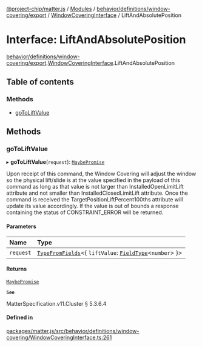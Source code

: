 [@project-chip/matter.js](../README.md) / [Modules](../modules.md) / [behavior/definitions/window-covering/export](../modules/behavior_definitions_window_covering_export.md) / [WindowCoveringInterface](../modules/behavior_definitions_window_covering_export.WindowCoveringInterface.md) / LiftAndAbsolutePosition

# Interface: LiftAndAbsolutePosition

[behavior/definitions/window-covering/export](../modules/behavior_definitions_window_covering_export.md).[WindowCoveringInterface](../modules/behavior_definitions_window_covering_export.WindowCoveringInterface.md).LiftAndAbsolutePosition

## Table of contents

### Methods

- [goToLiftValue](behavior_definitions_window_covering_export.WindowCoveringInterface.LiftAndAbsolutePosition.md#gotoliftvalue)

## Methods

### goToLiftValue

▸ **goToLiftValue**(`request`): [`MaybePromise`](../modules/util_export.md#maybepromise)

Upon receipt of this command, the Window Covering will adjust the window so the physical lift/slide is at
the value specified in the payload of this command as long as that value is not larger than
InstalledOpenLimitLift attribute and not smaller than InstalledClosedLimitLift attribute. Once the command
is received the TargetPositionLiftPercent100ths attribute will update its value accordingly. If the value is
out of bounds a response containing the status of CONSTRAINT_ERROR will be returned.

#### Parameters

| Name | Type |
| :------ | :------ |
| `request` | [`TypeFromFields`](../modules/tlv_export.md#typefromfields)\<\{ `liftValue`: [`FieldType`](tlv_export.FieldType.md)\<`number`\>  }\> |

#### Returns

[`MaybePromise`](../modules/util_export.md#maybepromise)

**`See`**

MatterSpecification.v11.Cluster § 5.3.6.4

#### Defined in

[packages/matter.js/src/behavior/definitions/window-covering/WindowCoveringInterface.ts:261](https://github.com/project-chip/matter.js/blob/904d0c9b952b91f28a21803759c5e5c66ee4d272/packages/matter.js/src/behavior/definitions/window-covering/WindowCoveringInterface.ts#L261)
